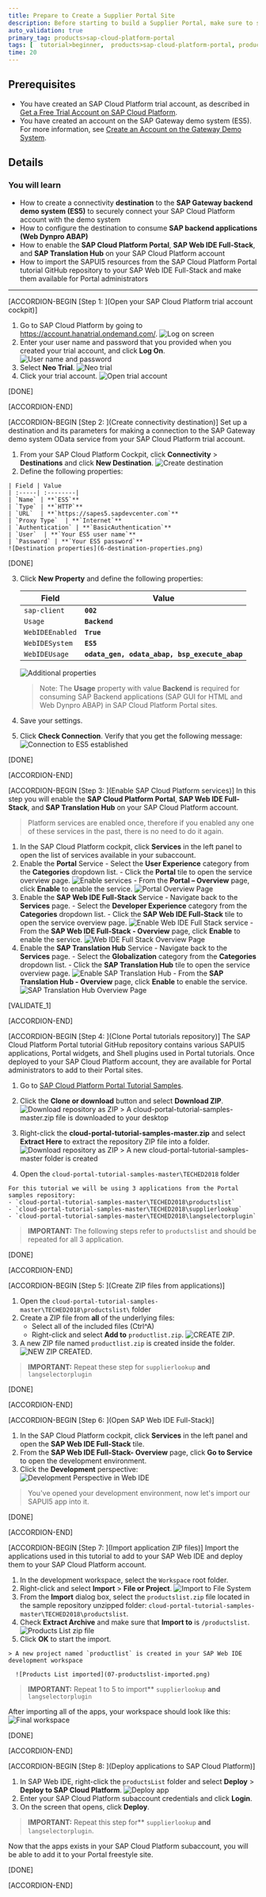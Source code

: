 ```yaml
---
title: Prepare to Create a Supplier Portal Site
description: Before starting to build a Supplier Portal, make sure to set up your environment.
auto_validation: true
primary_tag: products>sap-cloud-platform-portal
tags: [  tutorial>beginner,  products>sap-cloud-platform-portal, products>sap-cloud-platform, products>sap-web-ide ]
time: 20
---
```


## Prerequisites  
- You have created an SAP Cloud Platform trial account, as described in [Get a Free Trial Account on SAP Cloud Platform](https://www.sap.com/developer/tutorials/hcp-create-trial-account.html).
- You have created an account on the SAP Gateway demo system (ES5). For more information, see [Create an Account on the Gateway Demo System](https://www.sap.com/developer/tutorials/gateway-demo-signup.html).

## Details
### You will learn  
- How to create a connectivity **destination** to the **SAP Gateway backend demo system (ES5)** to securely connect your SAP Cloud Platform account with the demo system
- How to configure the destination to consume **SAP backend applications (Web Dynpro ABAP)**
- How to enable the **SAP Cloud Platform Portal**, **SAP Web IDE Full-Stack**, and **SAP Translation Hub** on your SAP Cloud Platform account
- How to import the SAPUI5 resources from the SAP Cloud Platform Portal tutorial GitHub repository to your SAP Web IDE Full-Stack and make them available for Portal administrators


---

[ACCORDION-BEGIN [Step 1: ](Open your SAP Cloud Platform trial account cockpit)]

1. Go to SAP Cloud Platform by going to <https://account.hanatrial.ondemand.com/>.
  ![Log on screen](1-log-on-HCP.png)
2. Enter your user name and password that you provided when you created your trial account, and click **Log On**.
  ![User name and password](2-user-name-and-password.png)
3. Select **Neo Trial**.
  ![Neo trial](3-neo-trial.png)
4. Click your trial account.
  ![Open trial account](4-open-trial-account.png)

[DONE]

[ACCORDION-END]

[ACCORDION-BEGIN [Step 2: ](Create connectivity destination)]
Set up a destination and its parameters for making a connection to the SAP Gateway demo system OData service from your SAP Cloud Platform trial account.

  1. From your SAP Cloud Platform Cockpit, click **Connectivity** > **Destinations** and click **New Destination**.
    ![Create destination](5-create-new-destination.png)
  2. Define the following properties:

    | Field | Value  
    | :-----| :--------|
    | `Name` | **`ES5`**   
    | `Type` | **`HTTP`**
    | `URL`  | **`https://sapes5.sapdevcenter.com`**
    | `Proxy Type`  | **`Internet`**
    | `Authentication` | **`BasicAuthentication`**
    | `User`  | **`Your ES5 user name`**
    | `Password` | **`Your ES5 password`**  
    ![Destination properties](6-destination-properties.png)
    
[DONE]    

3. Click **New Property** and define the following properties:

    | Field | Value      |
    |-------|--------|
    | `sap-client`  | **`002`**   |
    | `Usage` | **`Backend`**
    | `WebIDEEnabled`  | **`True`**
    | `WebIDESystem`   | **`ES5`**
    | `WebIDEUsage` | **`odata_gen, odata_abap, bsp_execute_abap`**
    ![Additional properties](7-additional-properties.png)  

    > Note: The **Usage** property with value **Backend** is required for consuming SAP Backend applications (SAP GUI for HTML and Web Dynpro ABAP) in SAP Cloud Platform Portal sites.

4. Save your settings.
5. Click **Check Connection**.
   Verify that you get the following message:
  ![Connection to ES5 established](8-connection-to-ES5-established.png)  

  [DONE]

[ACCORDION-END]


[ACCORDION-BEGIN [Step 3: ](Enable SAP Cloud Platform services)]
In this step you will enable the **SAP Cloud Platform Portal**, **SAP Web IDE Full-Stack**, and **SAP Translation Hub** on your SAP Cloud Platform account.

>Platform services are enabled once, therefore if you enabled any one of these services in the past, there is no need to do it again.

  1. In the SAP Cloud Platform cockpit, click **Services** in the left panel to open the list of services available in your subaccount.
  2. Enable the **Portal** Service
    - Select the **User Experience** category from the **Categories** dropdown list.
    - Click the **Portal** tile to open the service overview page.
      ![Enable services](2-enable-services.png)
    - From the **Portal – Overview** page, click **Enable** to enable the service.
      ![Portal Overview Page](1-portal-overview-page.png)
  3. Enable the **SAP Web IDE Full-Stack** Service
    - Navigate back to the **Services** page.
    - Select the **Developer Experience** category from the **Categories** dropdown list.
    - Click the **SAP Web IDE Full-Stack** tile to open the service overview page.
      ![Enable Web IDE Full Stack service](5-enable-webide-fullstack.png)
    - From the **SAP Web IDE Full-Stack - Overview** page, click **Enable** to enable the service.
      ![Web IDE Full Stack Overview Page](6-webide-fullstack-overview-page.png)
  4. Enable the **SAP Translation Hub** Service
    - Navigate back to the **Services** page.
    - Select the **Globalization** category from the **Categories** dropdown list.
    - Click the **SAP Translation Hub** tile to open the service overview page.
      ![Enable SAP Translation Hub](7-enable-translation.png)
    - From the **SAP Translation Hub - Overview** page, click **Enable** to enable the service.
      ![SAP Translation Hub Overview Page](8-translation-hub-overview-page.png)


[VALIDATE_1]

[ACCORDION-END]

[ACCORDION-BEGIN [Step 4: ](Clone Portal tutorials repository)]
The SAP Cloud Platform Portal tutorial GitHub repository contains various SAPUI5 applications, Portal widgets, and Shell plugins used in Portal tutorials. Once deployed to your SAP Cloud Platform account, they are available for Portal administrators to add to their Portal sites.

  1. Go to [SAP Cloud Platform Portal Tutorial Samples](https://github.com/SAP/cloud-portal-tutorial-samples).
  2. Click the  **Clone or download** button and select **Download ZIP**.
      ![Download repository as ZIP](01-download-repository-zip.png)
    > A cloud-portal-tutorial-samples-master.zip file is downloaded to your desktop
  3. Right-click the **cloud-portal-tutorial-samples-master.zip** and select **Extract Here** to extract the repository ZIP file into a folder.
      ![Download repository as ZIP](02-extract-repository-zip.png)
    > A new cloud-portal-tutorial-samples-master folder is created

  4. Open the `cloud-portal-tutorial-samples-master\TECHED2018` folder

    For this tutorial we will be using 3 applications from the Portal samples repository:
    - `cloud-portal-tutorial-samples-master\TECHED2018\productslist`
    - `cloud-portal-tutorial-samples-master\TECHED2018\supplierlookup`
    - `cloud-portal-tutorial-samples-master\TECHED2018\langselectorplugin`

>**IMPORTANT:** The following steps refer to `productslist` and should be repeated for all 3 application.

[DONE]

[ACCORDION-END]

[ACCORDION-BEGIN [Step 5: ](Create ZIP files from  applications)]
  1. Open the `cloud-portal-tutorial-samples-master\TECHED2018\productslist\` folder
  2. Create a ZIP file from **all** of the underlying files:
	   * Select all of the included files (Ctrl^A)
	   * Right-click and select **Add to** `productlist.zip`.
        ![CREATE ZIP](03_zip_all_app_files.png).
  3. A new ZIP file named `productlist.zip` is created inside the folder.
      ![NEW ZIP CREATED](03_new_zip_created.png).

>**IMPORTANT:** Repeat these step for `supplierlookup` **and** `langselectorplugin`

[DONE]

[ACCORDION-END]


[ACCORDION-BEGIN [Step 6: ](Open SAP Web IDE Full-Stack)]
  1. In the SAP Cloud Platform cockpit, click **Services** in the left panel and open the **SAP Web IDE Full-Stack** tile.
  2. From the **SAP Web IDE Full-Stack- Overview** page, click **Go to Service** to open the development environment.
  3. Click the **Development** perspective:
    ![Development Perspective in Web IDE](04-Development-Perspective.png)

>You've opened your development environment, now let's import our SAPUI5 app into it.

[DONE]

[ACCORDION-END]

[ACCORDION-BEGIN [Step 7: ](Import application ZIP files)]
Import the applications used in this tutorial to add to your SAP Web IDE and deploy them to your SAP Cloud Platform account.

  1. In the development workspace, select the `Workspace` root folder.
  2. Right-click and select **Import** > **File or Project**.
      ![Import to File System](05-Import-to-file-system.png)
  3. From the **Import** dialog box, select the `productslist.zip` file located in the sample repository unzipped folder:  `cloud-portal-tutorial-samples-master\TECHED2018\productslist`.
  4. Check **Extract Archive** and make sure that **Import to** is `/productslist`.
      ![Products List zip file](06-productslist-zip-file.png)
  5. Click **OK** to start the import.

    > A new project named `productlist` is created in your SAP Web IDE development workspace

      ![Products List imported](07-productslist-imported.png)

>**IMPORTANT:** Repeat 1 to 5 to import** `supplierlookup` **and** `langselectorplugin`

After importing all of the apps, your workspace should look like this:
      ![Final workspace](071-final-workspace.png)

[DONE]

[ACCORDION-END]

[ACCORDION-BEGIN [Step 8: ](Deploy applications to SAP Cloud Platform)]
  1. In SAP Web IDE, right-click the `productsList` folder and select **Deploy** > **Deploy to SAP Cloud Platform**.
    ![Deploy app](08-Deploy-app.png)
  2. Enter your SAP Cloud Platform subaccount credentials and click **Login**.
  3. On the screen that opens, click **Deploy**.

>**IMPORTANT:** Repeat this step for** `supplierlookup` **and** `langselectorplugin`.

Now that the apps exists in your SAP Cloud Platform subaccount, you will be able to add it to your Portal freestyle site.

[DONE]

[ACCORDION-END]
